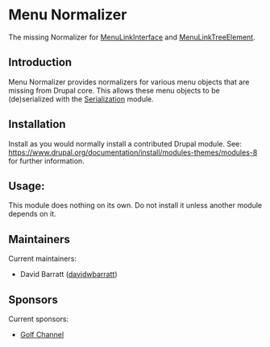# Menu Normalizer

The missing Normalizer for
[MenuLinkInterface](https://api.drupal.org/api/drupal/core%21lib%21Drupal%21Core%21Menu%21MenuLinkInterface.php/interface/MenuLinkInterface/8.2.x)
and
[MenuLinkTreeElement](https://api.drupal.org/api/drupal/core!lib!Drupal!Core!Menu!MenuLinkTreeElement.php/class/MenuLinkTreeElement/8.2.x).

## Introduction
Menu Normalizer provides normalizers for various menu objects that are missing
from Drupal core. This allows these menu objects to be (de)serialized with the
[Serialization](https://www.drupal.org/documentation/modules/serialization)
module.

## Installation
Install as you would normally install a contributed Drupal module.
See: https://www.drupal.org/documentation/install/modules-themes/modules-8
for further information.

## Usage:
This module does nothing on its own. Do not install it unless another module
depends on it.

## Maintainers
Current maintainers:
* David Barratt ([davidwbarratt](https://www.drupal.org/u/davidwbarratt))

## Sponsors
Current sponsors:
* [Golf Channel](https://www.drupal.org/node/2374873)
